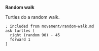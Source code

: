 **Random walk**

Turtles do a random walk.

``` - Turtle movement
; included from movement/random-walk.md
ask turtles [
  right (random 90) - 45
  forward 1
]
```